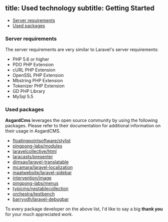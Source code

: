 title: Used technology
subtitle: Getting Started
-------

- [Server requirements](#server-requirements)
- [Used packages](#used-packages)

### <a name="server-requirements" class="anchor" href="#server-requirements"></a> Server requirements

The server requirements are very similar to Laravel's server requirements:

- PHP 5.6 or higher
- PDO PHP Extension
- cURL PHP Extension
- OpenSSL PHP Extension
- Mbstring PHP Extension
- Tokenizer PHP Extension
- GD PHP Library
- MySql 5.5


### <a name="used-packages" class="anchor" href="#used-packages"></a> Used packages

**AsgardCms** leverages the open source community by using the following packages. Please refer to their documentation for additional information on their usage in AsgardCMS.

- [floatingpointsoftware/stylist](https://github.com/floatingpointsoftware/stylist)
- [pingpong-labs/modules](https://github.com/pingpong-labs/modules)
- [laravelcollective/html](https://github.com/laravelcollective/html)
- [laracasts/presenter](https://github.com/laracasts/presenter)
- [dimsav/laravel-translatable](https://github.com/dimsav/laravel-translatable)
- [mcamara/laravel-localization](https://github.com/mcamara/laravel-localization)
- [maatwebsite/laravel-sidebar](https://github.com/maatwebsite/laravel-sidebar)
- [intervention/image](https://github.com/intervention/image)
- [pingpong-labs/menus](https://github.com/pingpong-labs/menus)
- [typicms/nestablecollection](https://github.com/typicms/nestablecollection)
- [orchestra/testbench](https://github.com/orchestral/testbench)
- [barryvdh/laravel-debugbar](https://github.com/barryvdh/laravel-debugbar)


To every package developer on the above list, I'd like to say a big **thank you** for your much appreciated work.